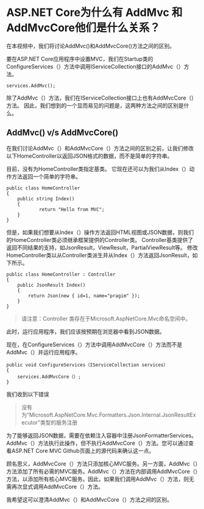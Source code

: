 # ASP.NET Core为什么有 AddMvc 和 AddMvcCore他们是什么关系？

在本视频中，我们将讨论AddMvc()和AddMvcCore()方法之间的区别。


要在ASP.NET Core应用程序中设置MVC，我们在Startup类的ConfigureServices（）方法中调用IServiceCollection接口的AddMvc（）方法。
```
services.AddMvc();

```
除了AddMvc（）方法，我们在IServiceCollection接口上也有AddMvcCore（）方法。 因此，我们想到的一个显而易见的问题是，这两种方法之间的区别是什么。
## AddMvc() v/s AddMvcCore() 

在我们讨论AddMvc（）和AddMvcCore（）方法之间的区别之前，让我们修改以下HomeController以返回JSON格式的数据，而不是简单的字符串。

目前，没有为HomeController类指定基类。 它现在还可以为我们从Index（）动作方法返回一个简单的字符串。

```
public class HomeController
{
    public string Index()
    {
            return "Hello from MVC";
    }
}
```

但是，如果我们想要从Index（）操作方法返回HTML视图或JSON数据，则我们的HomeController类必须继承框架提供的Controller类。 Controller基类提供了返回不同结果的支持，如JsonResult，ViewResult，PartialViewResult等。
修改HomeController类以从Controller类派生并从Index（）方法返回JsonResult，如下所示。

```
public class HomeController : Controller
{
    public JsonResult Index()
    {
        return Json(new { id=1, name="pragim" });
    }
}
```
> 请注意：Controller 类存在于Microsoft.AspNetCore.Mvc命名空间中。

 此时，运行应用程序，我们应该按预期在浏览器中看到JSON数据。 
 
现在，在ConfigureServices（）方法中调用AddMvcCore（）方法而不是AddMvc（）并运行应用程序。 
```
public void ConfigureServices（IServiceCollection services）
{ 
    services.AddMvcCore（）; 
}
```
我们收到以下错误

> 没有为“Microsoft.AspNetCore.Mvc.Formatters.Json.Internal.JsonResultExecutor”类型的服务注册

为了能够返回JSON数据，需要在依赖注入容器中注册JsonFormatterServices。AddMvc（）方法执行此操作，但不执行AddMvcCore（）方法。您可以通过查看ASP.NET Core MVC Github页面上的源代码来确认这一点。 

顾名思义，AddMvcCore（）方法只添加核心MVC服务。另一方面，AddMvc（）方法添加了所有必需的MVC服务。AddMvc（）方法在内部调用AddMvcCore（）方法，以添加所有核心MVC服务。因此，如果我们调用AddMvc（）方法，则无需再次显式调用AddMvcCore（）方法。

我希望这可以澄清AddMvc（）和AddMvcCore（）方法之间的区别。 





























